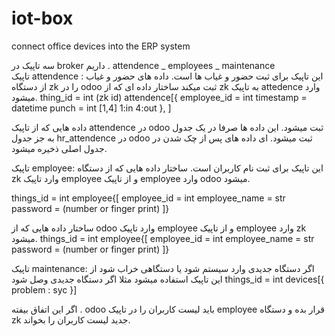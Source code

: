 # iot-box
connect office devices into the ERP system

سه تاپیک در broker داریم . attendence _ employees _ maintenance 
<br />
تاپیک attendence : 
این تاپیک برای ثبت حضور و غیاب ها است. داده های حضور و غیاب از دستگاه zk را در odoo ثبت میکند
ساختار داده ای که از zk به تاپیک attedence وارد میشود. 
thing_id = int (zk id)
attendence[{
  employee_id = int
  timestamp = datetime
  punch = int [1,4] 1:in 4:out
}, ]

داده هایی که از تاپیک attendence  در odoo ثبت میشود. این داده ها صرفا در یک جدول به جز جدول hr_attendence در odoo ثبت میشود.  ای داده های پس از چک شدن در جدول اصلی ذخیره میشود.


تاپیک employee: این تاپیک برای ثبت نام کاربران است. 
ساختار داده هایی که از دستگاه zk وارد تاپیک employee و از تاپیک employee وارد odoo میشود.


things_id = int
employee{[
  employee_id = int
  employee_name = str
  password = (number or finger print)
]}

ساختار داده هایی که از odoo وارد تاپیک employee و از تاپیک employee وارد zk میشود.
things_id = int
employee{[
  employee_id = int
  employee_name = str
  password = (number or finger print)
]}



تاپیک maintenance: اگر دستگاه جدیدی وارد سیستم شود یا دستگاهی خراب شود از این تاپیک استفاده میشود
مثلا اگر دستگاه جدیدی وصل شود
things_id = int
devices[{
  problem : syc
}]

اگر این اتفاق بیفته . odoo باید لیست کاربران را در تاپیک employee قرار بده و دستگاه zk جدید لیست کاربران را بخواند. 
